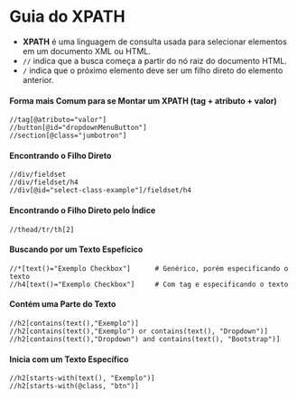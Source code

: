# Guia do XPATH

- **XPATH** é uma linguagem de consulta usada para selecionar elementos em um documento XML ou HTML.
- ``//`` indica que a busca começa a partir do nó raiz do documento HTML.
- ``/`` indica que o próximo elemento deve ser um filho direto do elemento anterior.

#### Forma mais Comum para se Montar um XPATH (tag + atributo + valor)
```
//tag[@atributo="valor"]
//button[@id="dropdownMenuButton"]  
//section[@class="jumbotron"]       
```

#### Encontrando o Filho Direto
```
//div/fieldset
//div/fieldset/h4
//div[@id="select-class-example"]/fieldset/h4
```

#### Encontrando o Filho Direto pelo Índice
```
//thead/tr/th[2]
```

#### Buscando por um Texto Espefícico
```
//*[text()="Exemplo Checkbox"]      # Genérico, porém especificando o texto
//h4[text()="Exemplo Checkbox"]     # Com tag e especificando o texto
```

#### Contém uma Parte do Texto
```
//h2[contains(text(),"Exemplo")] 
//h2[contains(text(),"Exemplo") or contains(text(), "Dropdown")]
//h2[contains(text(),"Dropdown") and contains(text(), "Bootstrap")]
```

#### Inicia com um Texto Específico
```
//h2[starts-with(text(), "Exemplo")]
//h2[starts-with(@class, "btn")]
```